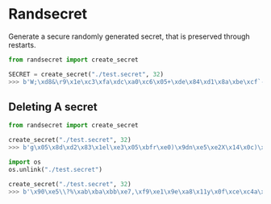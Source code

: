# Randsecret

Generate a secure randomly generated secret, that is preserved through restarts.

```python
from randsecret import create_secret

SECRET = create_secret("./test.secret", 32)
>>> b'W;\xd8&\r9\x1e\xc3\xfa\xdc\xa0\xc6\x05+\xde\x84\xd1\x8a\xbe\xcf`-$\xc1\x9d-n\x07P\xa1\x95N'
```

## Deleting A secret

```python
from randsecret import create_secret

create_secret("./test.secret", 32)
>>> b'g\x05\x8d\xd2\x83\x1el\xe3\x05\xbfr\xe0)\x9dn\xe5\xe2X\x14\x0c)\xf1sZ\xad\xb4\xeed\x0c\xd6p\x90'

import os
os.unlink("./test.secret")

create_secret("./test.secret", 32)
>>> b'\x90\xe5\\?%\xab\xba\xbb\xe7,\xf9\xe1\x9e\xa8\x11y\x0f\xce\xc4a\xbd\xbaq}x\x11\xea\x8a\xc9/\x12\xd7'
```

